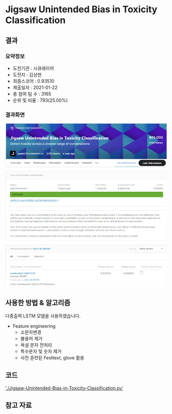 # Jigsaw Unintended Bias in Toxicity Classification

## 결과

### 요약정보

- 도전기관 : 시큐레이어
- 도전자 : 김상현
- 최종스코어 : 0.93510
- 제출일자 : 2021-01-22
- 총 참여 팀 수 : 3165
- 순위 및 비율 : 793(25.00%)

### 결과화면

![leaderboard](./img/leaderboard.png)

## 사용한 방법 & 알고리즘

다중출력 LSTM 모델을 사용하였습니다.

- Feature engineering
  - 소문자변경
  - 불용어 제거
  - 욕설 문자 전처리
  - 특수문자 및 숫자 제거
  - 사전 훈련된 Festtext, glove 활용


## 코드

['./Jigsaw-Unintended-Bias-in-Toxicity-Classification.py'](./ToxicityClassification.py)

## 참고 자료

